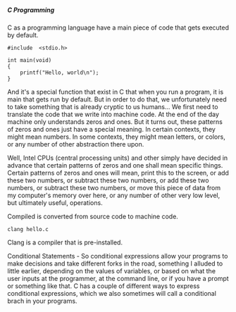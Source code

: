 ##### C Programming

C as a programming language have a main piece of code that gets executed by default.

```
#include  <stdio.h>

int main(void)
{
    printf("Hello, world\n");
}
```

And it's a special function that exist  in C that when you run a program, it is main that gets run by default. But in order to do that, we unfortunately need to take something that is already cryptic to us humans... We first need to translate the code that we write into machine code. At the end of the day machine only understands zeros and ones. But it turns out, these patterns of zeros and ones just have a special meaning. In certain contexts, they might mean numbers. In some contexts, they might mean letters, or colors, or any number of other abstraction there upon.

Well, Intel CPUs \(central processing units\)  and other simply have decided in advance that certain patterns of zeros and one shall mean specific things. Certain patterns of zeros and ones will mean, print this to the screen, or add these two numbers, or subtract these two numbers, or add these two numbers, or subtract these two numbers, or move this piece of data from my computer's memory over here, or any number of other very low level, but ultimately useful, operations.

Compiled is converted from source code to machine code.

```
clang hello.c
```

Clang is a compiler that is pre-installed.

Conditional Statements - So conditional expressions allow your programs to make decisions and take different forks in the road, something I alluded to little earlier, depending on the values of variables, or based on what the user inputs at the programmer, at the command line, or if you have a prompt or something like that. C has a couple of different ways to express conditional expressions, which we also sometimes will call a conditional brach in your programs.

